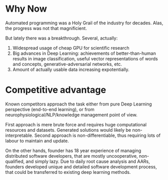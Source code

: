 # Why Now

Automated programming was a Holy Grail of the industry for decades.  Alas,
the progress was not that magnificient.

But lately there was a breakthrough.  Several, actually:

1. Widespread usage of cheap GPU for scientific research
2. Big advances in Deep Learning: achievements of better-than-human results
in image classification, useful vector representations of words and concepts,
generative-adversarial networks, etc.
3. Amount of actually usable data increasing expotentially.

# Competitive advantage

Known competitors approach the task either from pure Deep Learning perspective
(end-to-end learning), or from neurophysiological/NLP/knowledge management
point of view.

First approach is mere brute force and requires huge computational resources
and datasets.  Generated solutions would likely be non-interpretable.
Second approach is non-differentiable, thus requiring lots of labour
to maintain and update.

On the other hands, founder has 18 year experience of managing distributed
software developers, that are mostly uncooperative, non-qualified, and simply
lazy.  Due to daily root cause analysis and AARs, founders developed unique
and detailed software development process, that could be transferred to
existing deep learning methods.
